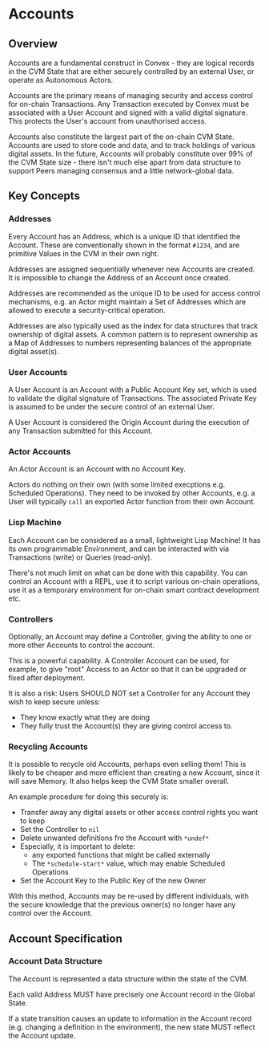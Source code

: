 # Accounts

## Overview

Accounts are a fundamental construct in Convex - they are logical records in the CVM State that are either securely controlled by an external User, or operate as Autonomous Actors. 

Accounts are the primary means of managing security and access control for on-chain Transactions. Any Transaction executed by Convex must be associated with a User Account and signed with a valid digital signature. This protects the User's account from unauthorised access.

Accounts also constitute the largest part of the on-chain CVM State. Accounts are used to store code and data, and to track holdings of various digital assets. In the future, Accounts will probably constitute over 99% of the CVM State size - there isn't much else apart from data structure to support Peers managing consensus and a little network-global data.

## Key Concepts

### Addresses

Every Account has an Address, which is a unique ID that identified the Account. These are conventionally shown in the format `#1234`, and are primitive Values in the CVM in their own right.

Addresses are assigned sequentially whenever new Accounts are created. It is impossible to change the Address of an Account once created.

Addresses are recommended as the unique ID to be used for access control mechanisms, e.g. an Actor might maintain a Set of Addresses which are allowed to execute a security-critical operation.

Addresses are also typically used as the index for data structures that track ownership of digital assets. A common pattern is to represent ownership as a Map of Addresses to numbers representing balances of the appropriate digital asset(s).

### User Accounts

A User Account is an Account with a Public Account Key set, which is used to validate the digital signature of Transactions. The associated Private Key is assumed to be under the secure control of an external User. 

A User Account is considered the Origin Account during the execution of any Transaction submitted for this Account.

### Actor Accounts

An Actor Account is an Account with no Account Key.

Actors do nothing on their own (with some limited execptions e.g. Scheduled Operations). They need to be invoked by other Accounts, e.g. a User will typically `call` an exported Actor function from their own Account. 

### Lisp Machine

Each Account can be considered as a small, lightweight Lisp Machine! It has its own programmable Environment, and can be interacted with via Transactions (write) or Queries (read-only).

There's not much limit on what can be done with this capability. You can control an Account with a REPL, use it to script various on-chain operations, use it as a temporary environment for on-chain smart contract development etc.

### Controllers

Optionally, an Account may define a Controller, giving the ability to one or more other Accounts to control the account. 

This is a powerful capability. A Controller Account can be used, for example, to give "root" Access to an Actor so that it can be upgraded or fixed after deployment.

It is also a risk: Users SHOULD NOT set a Controller for any Account they wish to keep secure unless:
- They know exactly what they are doing
- They fully trust the Account(s) they are giving control access to.

### Recycling Accounts

It is possible to recycle old Accounts, perhaps even selling them! This is likely to be cheaper and more efficient than creating a new Account, since it will save Memory. It also helps keep the CVM State smaller overall.

An example procedure for doing this securely is:
- Transfer away any digital assets or other access control rights you want to keep
- Set the Controller to `nil`
- Delete unwanted definitions fro the Account with `*undef*`
- Especially, it is important to delete:
  - any exported functions that might be called externally
  - The `*schedule-start*` value, which may enable Scheduled Operations
- Set the Account Key to the Public Key of the new Owner

With this method, Accounts may be re-used by different individuals, with the secure knowledge that the previous owner(s) no longer have any control over the Account. 

## Account Specification

### Account Data Structure

The Account is represented a data structure within the state of the CVM.

Each valid Address MUST have precisely one Account record in the Global State.

If a state transition causes an update to information in the Account record (e.g. changing a definition in the environment), the new state MUST reflect the Account update.